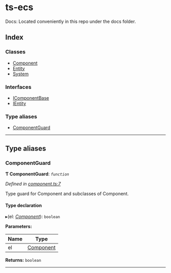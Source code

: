 
ts-ecs
======

Docs: Located conveniently in this repo under the docs folder.

## Index

### Classes

* [Component](classes/component.md)
* [Entity](classes/entity.md)
* [System](classes/system.md)

### Interfaces

* [IComponentBase](interfaces/icomponentbase.md)
* [IEntity](interfaces/ientity.md)

### Type aliases

* [ComponentGuard](#componentguard)

---

## Type aliases

<a id="componentguard"></a>

###  ComponentGuard

**Ƭ ComponentGuard**: *`function`*

*Defined in [component.ts:7](https://github.com/envis10n/ts-ecs/blob/2ca746a/src/component.ts#L7)*

Type guard for Component and subclasses of Component.

#### Type declaration
▸(el: *[Component](classes/component.md)*): `boolean`

**Parameters:**

| Name | Type |
| ------ | ------ |
| el | [Component](classes/component.md) |

**Returns:** `boolean`

___

